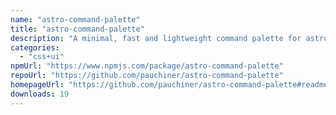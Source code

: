 ```yaml
---
name: "astro-command-palette"
title: "astro-command-palette"
description: "A minimal, fast and lightweight command palette for astro with no dependencies"
categories:
  - "css+ui"
npmUrl: "https://www.npmjs.com/package/astro-command-palette"
repoUrl: "https://github.com/pauchiner/astro-command-palette"
homepageUrl: "https://github.com/pauchiner/astro-command-palette#readme"
downloads: 19
---
```

